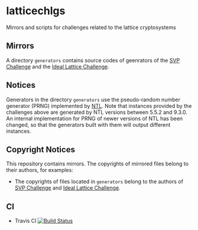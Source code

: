 # latticechlgs
Mirrors and scripts for challenges related to the lattice cryptosystems

## Mirrors
A directory `generators` contains source codes of geenrators of the [SVP Challenge](https://www.latticechallenge.org/svp-challenge/) and the [Ideal Lattice Challenge](https://www.latticechallenge.org/ideallattice-challenge/).

## Notices

Generators in the directory `generators` use the pseudo-random number generator (PRNG) implemented by [NTL](http://www.shoup.net/ntl/).
Note that instances provided by the challenges above are generated by NTL versions between 5.5.2 and 9.3.0.
An internal implementation for PRNG of newer versions of NTL has been changed, so that the generators built with them will output different instances.

## Copyright Notices

This repository contains mirrors. The copyrights of mirrored files belong to their authors, for examples:
- The copyrights of files located in `generators` belong to the authors of [SVP Challenge](https://www.latticechallenge.org/svp-challenge/) and [Ideal Lattice Challenge](https://www.latticechallenge.org/ideallattice-challenge/).

## CI
- Travis CI [![Build Status](https://travis-ci.org/tell/latticechlgs.svg?branch=master)](https://travis-ci.org/tell/latticechlgs)

